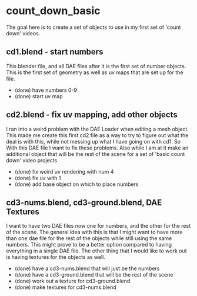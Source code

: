 # count_down_basic

The goal here is to create a set of objects to use in my first set of 'count down' videos.

## cd1.blend - start numbers

This blender file, and all DAE files after it is the first set of number objects. This is the first set of geometry as well as uv maps that are set up for the file.

* (done) have numbers 0-9
* (done) start uv map

## cd2.blend - fix uv mapping, add other objects

I ran into a weird problem with the DAE Loader when editing a mesh object. This made me create this first cd2 file as a way to try to figure out what the deal is with this, while not messing up what I have going on with cd1. So With this DAE file I want to fix these problems. Also while I am at it make an additional object that will be the rest of the scene for a set of 'basic count down' video projects

* (done) fix weird uv rendering with num 4
* (done) fix uv with 1
* (done) add base object on which to place numbers

## cd3-nums.blend, cd3-ground.blend, DAE Textures

I want to have two DAE files now one for numbers, and the other for the rest of the scene. The general idea with this is that I might want to have more than one dae file for the rest of the objects while still using the same numbers. This might prove to be a better option compared to having everything in a single DAE file. The other thing that I would like to work out is having textures for the objects as well.

* (done) have a cd3-nums.blend that will just be the numbers
* (done) have a cd3-ground.blend that will be the rest of the scene
* (done) work out a texture for cd3-ground.blend
* (done) make textures for cd3-nums.blend
